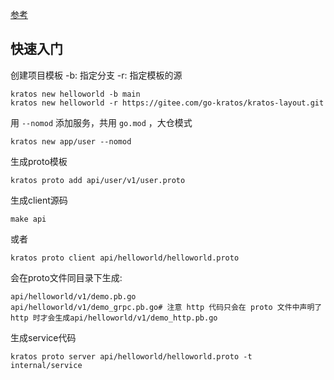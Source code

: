 [参考](https://go-kratos.dev/docs/getting-started/usage/)

## 快速入门
创建项目模板
-b: 指定分支
-r: 指定模板的源
```
kratos new helloworld -b main
kratos new helloworld -r https://gitee.com/go-kratos/kratos-layout.git
```

用 `--nomod` 添加服务，共用 `go.mod` ，大仓模式
```
kratos new app/user --nomod
```

生成proto模板
```
kratos proto add api/user/v1/user.proto
```

生成client源码
```shell
make api
```
或者
```
kratos proto client api/helloworld/helloworld.proto
```
会在proto文件同目录下生成:
```
api/helloworld/v1/demo.pb.go
api/helloworld/v1/demo_grpc.pb.go# 注意 http 代码只会在 proto 文件中声明了 http 时才会生成api/helloworld/v1/demo_http.pb.go
```

生成service代码
```
kratos proto server api/helloworld/helloworld.proto -t internal/service
```
